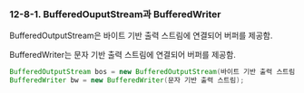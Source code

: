### 12-8-1. BufferedOuputStream과 BufferedWriter

BufferedOutputStream은 바이트 기반 출력 스트림에 연결되어 버퍼를 제공함.

BufferedWriter는 문자 기반 출력 스트림에 연결되어 버퍼를 제공함.

```java
BufferedOutputStream bos = new BufferedOutputStream(바이트 기반 출력 스트림);
BufferedWriter bw = new BufferedWriter(문자 기반 출력 스트림);
```